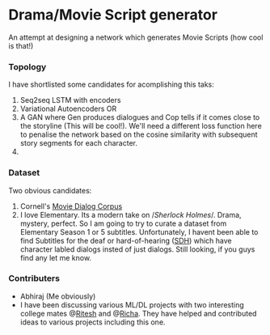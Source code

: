 # Drama/Movie Script generator

An attempt at designing a network which generates Movie Scripts (how cool is that!)
### Topology
I have shortlisted some candidates for acomplishing this taks:
1. Seq2seq LSTM with encoders
2. Variational Autoencoders OR
3. A GAN where Gen produces dialogues and Cop tells if it comes close to the storyline (This will be cool!). We'll need a different loss function here to penalise the network based on the cosine similarity with subsequent story segments for each character.
4. 

### Dataset
Two obvious candidates:
1. Cornell's [Movie Dialog Corpus](http://www.cs.cornell.edu/~cristian/Cornell_Movie-Dialogs_Corpus.html)
2. I love Elementary. Its a modern take on /*Sherlock Holmes*/. Drama, mystery, perfect. So I am going to try to curate a dataset from Elementary Season 1 or 5 subtitles. Unfortunately, I havent been able to find Subtitles for the deaf or hard-of-hearing ([SDH](https://en.wikipedia.org/wiki/Subtitle_(captioning)#Subtitles_for_the_deaf_or_hard-of-hearing_(SDH))) which have character labled dialogs insted of just dialogs. Still looking, if you guys find any let me know.
 

### Contributers
- Abhiraj (Me obviously)
- I have been discussing various ML/DL projects with two interesting college mates @[Ritesh](https://github.com/rkmalaiya) and @[Richa](https://github.com/richa9407). They have helped and contributed ideas to various projects including this one.
